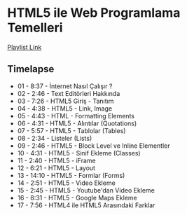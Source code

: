 # HTML5 ile Web Programlama Temelleri

[Playlist Link](https://www.youtube.com/playlist?list=PLqrGn5CSpZ-dndAaQvLXf8fgp-XB3OM_f)

## Timelapse
- 01 - 8:37 - İnternet Nasıl Çalışır ?
- 02 - 2:46 - Text Editörleri Hakkında
- 03 - 7:26 - HTML5 Giriş - Tanıtım
- 04 - 4:38 - HTML5 - Link, Image
- 05 - 4:43 - HTML - Formatting Elements
- 06 - 4:31 - HTML5 - Alıntılar (Quotations)
- 07 - 5:57 - HTML5 - Tablolar (Tables)
- 08 - 2:34 - Listeler (Lists)
- 09 - 2:46 - HTML5 - Block Level ve Inline Elementler
- 10 - 4:31 - HTML5 - Sinif Ekleme (Classes)
- 11 - 2:40 - HTML5 - iFrame
- 12 - 6:21 - HTML5 - Layout
- 13 - 14:10 - HTML5 - Formlar (Forms)
- 14 - 2:51 - HTML5 - Video Ekleme
- 15 - 2:45 - HTML5 - Youtube'dan Video Ekleme
- 16 - 8:31 - HTML5 - Google Maps Ekleme
- 17 - 7:56 - HTML4 ile HTML5 Arasındaki Farklar